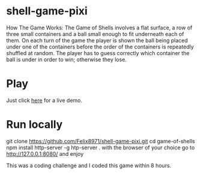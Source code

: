 # shell-game-pixi

How The Game Works:
The Game of Shells involves a flat surface, a row of three small containers and a ball small enough to fit underneath each of them. On each turn of the game the player is shown the ball being placed under one of the containers before the order of the containers is repeatedly shuffled at random. The player has to guess correctly which container the ball is under in order to win; otherwise they lose.

# Play

Just click [here](http://felixdebon.com/shell-game-pixi/index.html) for a live demo.

# Run locally
git clone https://github.com/Felix8971/shell-game-pixi.git
cd game-of-shells
npm install http-server -g
htp-server .
with the browser of your choice go to http://127.0.0.1:8080/ and enjoy

This was a coding challenge and I coded this game within 8 hours.
